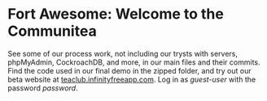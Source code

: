 # Fort Awesome: Welcome to the Communitea

See some of our process work, not including our trysts with servers, phpMyAdmin, CockroachDB, and more, in our main files and their commits. Find the code used in our final demo in the zipped folder, and try out our beta website at [teaclub.infinityfreeapp.com](teaclub.infinityfreeapp.com). Log in as *guest-user* with the password *password*.
